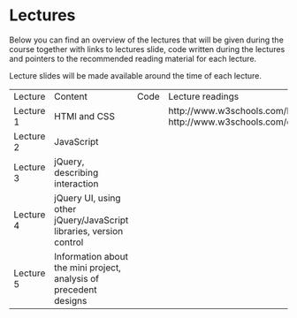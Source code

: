 # Lectures

Below you can find an overview of the lectures that will be given during the course together with links to lectures slide, code written during the lectures and pointers to the recommended reading material for each lecture.

Lecture slides will be made available around the time of each lecture.

<table class="special">
    <tr>
        <td>Lecture</td>
        <td>Content</td>
        <td>Code</td>
        <td>Lecture readings</td>
    </tr>
    <tr>
        <td>Lecture 1</td>
        <td>HTMl and CSS</td>
        <td></td>
        <td>http://www.w3schools.com/html/default.asp, http://www.w3schools.com/css/default.asp</td>
    </tr>
    <tr>
        <td>Lecture 2</td>
        <td>JavaScript</td>
        <td></td>
        <td></td>
    </tr>
    <tr>
        <td>Lecture 3</td>
        <td>jQuery, describing interaction</td>
        <td></td>
        <td></td>
    </tr>
    <tr>
        <td>Lecture 4</td>
        <td>jQuery UI, using other jQuery/JavaScript libraries, version control</td>
        <td></td>
        <td></td>
    </tr>
    <tr>
        <td>Lecture 5</td>
        <td>Information about the mini project, analysis of precedent designs</td>
        <td></td>
        <td></td>
    </tr>
</table>